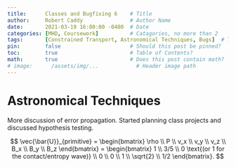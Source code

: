 ```yaml
---
title:      Classes and Bugfixing 6    # Title
author:     Robert Caddy               # Author Name
date:       2021-03-19 16:00:00 -0400  # Date
categories: [MHD, Coursework]          # Catagories, no more than 2
tags:       [Constrained Transport, Astronomical Techniques, Bugs]  # Tags, any number
pin:        false                      # Should this post be pinned?
toc:        true                       # Table of Contents?
math:       true                       # Does this post contain math?
# image:      /assets/img/...            # Header image path
---
```


# Astronomical Techniques
More discussion of error propagation. Started planning class projects and
discussed hypothesis testing.

$$
    \vec{\bar{U}}_{primitive} =
        \begin{bmatrix}
            \rho \\
            P \\
            v_x \\
            v_y \\
            v_z \\
            B_x \\
            B_y \\
            B_z
         \end{bmatrix}
         =
         \begin{bmatrix}
            1 \\
            3/5 \\
            0 \text{(or 1 for the contact/entropy wave)} \\
            0 \\
            0 \\
            1 \\
            \sqrt{2} \\
            1/2
         \end{bmatrix}.
$$

